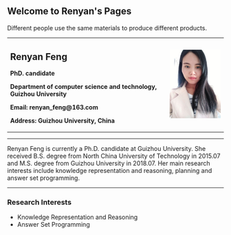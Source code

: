 ## Welcome to Renyan's Pages
 Different people use the same materials to produce different products.
   
<section class="main-content">
      <div>
<table border="0">
  <tr>
    <td width="70%">
      <h1>Renyan Feng</h1>
      <p><b>PhD. candidate</b></p>
      <p><b>Department of computer science and technology, Guizhou University</b></p>
      <p><b>Email: renyan_feng@163.com</b></p>
      <p><b>Address: Guizhou University, China</b></p>
    </td>
    <td width="25%">
      <img src="/ptPage.jpg" width="100%" />
    </td>
  </tr>
</table>
</div>

<hr />

<p>Renyan Feng is currently a Ph.D. candidate at Guizhou University. She received B.S. degree from North China University of Technology in 2015.07  and M.S. degree from Guizhou University in 2018.07. Her main research interests include knowledge representation and reasoning, planning and answer set programming.</p>

<hr />


<h3 id="研究方向">Research Interests</h3>
<ul>
  <li>Knowledge Representation and Reasoning</li>
  <li>Answer Set Programming</li>
</ul>





